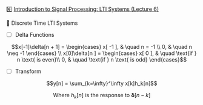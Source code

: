 :six: [Introduction to Signal Processing: LTI Systems (Lecture 6)](https://youtu.be/x5wtnbIQ0Lk)

:round_pushpin: Discrete Time LTI Systems

- [ ] Delta Functions

```math
x[-1]\delta[n + 1] =
  \begin{cases}
    x[ -1 ],   & \quad n = -1 \\
    0,         & \quad n \neq -1
  \end{cases} \\
x[0]\delta[n ] =
  \begin{cases}
    x[ 0 ],   & \quad \text{if } n \text{ is even}\\
    0,        & \quad \text{if } n \text{ is odd}
  \end{cases}
```


- [ ] Transform

```math
y[n] = \sum_{k=\infty}^\infty x[k]h_k[n]
```



```math
\text{Where } h_k[n] \text{ is the response to } \boldsymbol{\delta}[ n - k]
```


